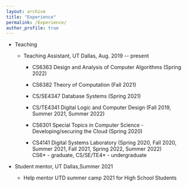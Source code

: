 ```yaml
---
layout: archive
title: "Experience"
permalink: /Experience/
author_profile: true
---
```

* Teaching 
    * Teaching Assistant, UT Dallas, Aug. 2019 -- present
        * CS6363 Design and Analysis of Computer Algorithms (Spring 2022)
        * CS6382 Theory of Computation (Fall 2021)
       
        * CS/SE4347 Database Systems (Spring 2021)
        * CS/TE4341 Digital Logic and Computer Design (Fall 2019, Summer 2021, Summer 2022)
        * CS6301 Special Topics in Computer Science - Developing/securing the Cloud (Spring 2020)
        * CS4141 Digital Systems Laboratory (Spring 2020, Fall 2020, Summer 2021, Fall 2021, Spring 2022, Summer 2022)<br/>
  CS6* - graduate, CS/SE/TE4* - undergraduate

* Student mentor, UT Dallas,Summer 2021
    * Help mentor UTD summer camp 2021 for High School Students 
